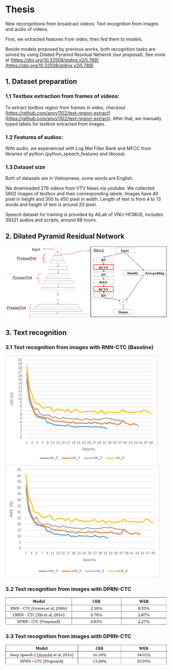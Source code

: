 # Thesis

New recongintions from broadcast videos: Text recognition from images and audio of videos. 

First, we extracted features from video, then fed them to models. 

Beside models proposed by previous works, both recognition tasks are solved by using Dilated Pyramid Residual Network (our proposal). See more at [https://doi.org/10.32508/stdjns.v2i5.789](https://doi.org/10.32508/stdjns.v2i5.789)


## 1. Dataset preparation

### 1.1 Textbox extraction from frames of videos: 

To extract textbox region from frames in video, checkout [https://github.com/anvy1102/text-region-extract](https://github.com/anvy1102/text-region-extract). After that, we manually typed labels for textbox extracted from images. 

### 1.2 Features of audios:
With audio, we experienced with Log Mel Filter Bank and MFCC from libraries of python (python_speech_features and librosa).

### 1.3 Dataset size

Both of datasets are in Vietnamese, some words are English. 

We downloaded 276 videos from VTV News via youtube. We collected 5602 images of textbox and their conresponding labels. Images have 40 pixel in height and 300 to 450 pixel in width. Length of text is from 4 to 13 words and height of text is around 20 pixel. 

Speech dataset for training is provided by AILab of VNU-HCMUS, includes 39321 audios and scripts, around 88 hours. 

## 2. Dilated Pyramid Residual Network

![DPRN_structure](images/DPRN_structure.png)

## 3. Text recognition

### 3.1 Text recognition from images with RNN-CTC (Baseline)

![rnn-ctc_cer](images/rnn-ctc_cer.png) 
![rnn-ctc_wer](images/rnn-ctc_wer.png)

### 3.2 Text recognition from images with DPRN-CTC
![text_recognition_from_image](images/text_recognition_from_image.png)

### 3.3 Text recognition from images with DPRN-CTC

![text_recognition_from_speech](images/text_recognition_from_speech.png)
